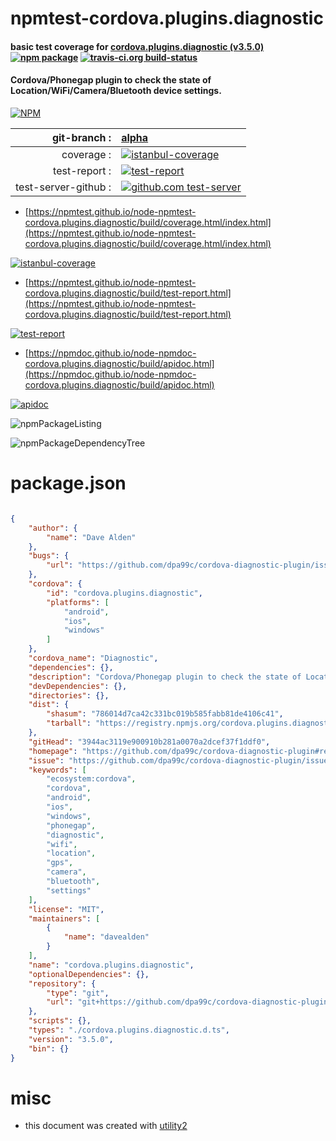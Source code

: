 # npmtest-cordova.plugins.diagnostic

#### basic test coverage for  [cordova.plugins.diagnostic (v3.5.0)](https://github.com/dpa99c/cordova-diagnostic-plugin#readme)  [![npm package](https://img.shields.io/npm/v/npmtest-cordova.plugins.diagnostic.svg?style=flat-square)](https://www.npmjs.org/package/npmtest-cordova.plugins.diagnostic) [![travis-ci.org build-status](https://api.travis-ci.org/npmtest/node-npmtest-cordova.plugins.diagnostic.svg)](https://travis-ci.org/npmtest/node-npmtest-cordova.plugins.diagnostic)

#### Cordova/Phonegap plugin to check the state of Location/WiFi/Camera/Bluetooth device settings.

[![NPM](https://nodei.co/npm/cordova.plugins.diagnostic.png?downloads=true&downloadRank=true&stars=true)](https://www.npmjs.com/package/cordova.plugins.diagnostic)

| git-branch : | [alpha](https://github.com/npmtest/node-npmtest-cordova.plugins.diagnostic/tree/alpha)|
|--:|:--|
| coverage : | [![istanbul-coverage](https://npmtest.github.io/node-npmtest-cordova.plugins.diagnostic/build/coverage.badge.svg)](https://npmtest.github.io/node-npmtest-cordova.plugins.diagnostic/build/coverage.html/index.html)|
| test-report : | [![test-report](https://npmtest.github.io/node-npmtest-cordova.plugins.diagnostic/build/test-report.badge.svg)](https://npmtest.github.io/node-npmtest-cordova.plugins.diagnostic/build/test-report.html)|
| test-server-github : | [![github.com test-server](https://npmtest.github.io/node-npmtest-cordova.plugins.diagnostic/GitHub-Mark-32px.png)](https://npmtest.github.io/node-npmtest-cordova.plugins.diagnostic/build/app/index.html) | | build-artifacts : | [![build-artifacts](https://npmtest.github.io/node-npmtest-cordova.plugins.diagnostic/glyphicons_144_folder_open.png)](https://github.com/npmtest/node-npmtest-cordova.plugins.diagnostic/tree/gh-pages/build)|

- [https://npmtest.github.io/node-npmtest-cordova.plugins.diagnostic/build/coverage.html/index.html](https://npmtest.github.io/node-npmtest-cordova.plugins.diagnostic/build/coverage.html/index.html)

[![istanbul-coverage](https://npmtest.github.io/node-npmtest-cordova.plugins.diagnostic/build/screenCapture.buildCi.browser.%252Ftmp%252Fbuild%252Fcoverage.lib.html.png)](https://npmtest.github.io/node-npmtest-cordova.plugins.diagnostic/build/coverage.html/index.html)

- [https://npmtest.github.io/node-npmtest-cordova.plugins.diagnostic/build/test-report.html](https://npmtest.github.io/node-npmtest-cordova.plugins.diagnostic/build/test-report.html)

[![test-report](https://npmtest.github.io/node-npmtest-cordova.plugins.diagnostic/build/screenCapture.buildCi.browser.%252Ftmp%252Fbuild%252Ftest-report.html.png)](https://npmtest.github.io/node-npmtest-cordova.plugins.diagnostic/build/test-report.html)

- [https://npmdoc.github.io/node-npmdoc-cordova.plugins.diagnostic/build/apidoc.html](https://npmdoc.github.io/node-npmdoc-cordova.plugins.diagnostic/build/apidoc.html)

[![apidoc](https://npmdoc.github.io/node-npmdoc-cordova.plugins.diagnostic/build/screenCapture.buildCi.browser.%252Ftmp%252Fbuild%252Fapidoc.html.png)](https://npmdoc.github.io/node-npmdoc-cordova.plugins.diagnostic/build/apidoc.html)

![npmPackageListing](https://npmtest.github.io/node-npmtest-cordova.plugins.diagnostic/build/screenCapture.npmPackageListing.svg)

![npmPackageDependencyTree](https://npmtest.github.io/node-npmtest-cordova.plugins.diagnostic/build/screenCapture.npmPackageDependencyTree.svg)



# package.json

```json

{
    "author": {
        "name": "Dave Alden"
    },
    "bugs": {
        "url": "https://github.com/dpa99c/cordova-diagnostic-plugin/issues"
    },
    "cordova": {
        "id": "cordova.plugins.diagnostic",
        "platforms": [
            "android",
            "ios",
            "windows"
        ]
    },
    "cordova_name": "Diagnostic",
    "dependencies": {},
    "description": "Cordova/Phonegap plugin to check the state of Location/WiFi/Camera/Bluetooth device settings.",
    "devDependencies": {},
    "directories": {},
    "dist": {
        "shasum": "786014d7ca42c331bc019b585fabb81de4106c41",
        "tarball": "https://registry.npmjs.org/cordova.plugins.diagnostic/-/cordova.plugins.diagnostic-3.5.0.tgz"
    },
    "gitHead": "3944ac3119e900910b281a0070a2dcef37f1ddf0",
    "homepage": "https://github.com/dpa99c/cordova-diagnostic-plugin#readme",
    "issue": "https://github.com/dpa99c/cordova-diagnostic-plugin/issues",
    "keywords": [
        "ecosystem:cordova",
        "cordova",
        "android",
        "ios",
        "windows",
        "phonegap",
        "diagnostic",
        "wifi",
        "location",
        "gps",
        "camera",
        "bluetooth",
        "settings"
    ],
    "license": "MIT",
    "maintainers": [
        {
            "name": "davealden"
        }
    ],
    "name": "cordova.plugins.diagnostic",
    "optionalDependencies": {},
    "repository": {
        "type": "git",
        "url": "git+https://github.com/dpa99c/cordova-diagnostic-plugin.git"
    },
    "scripts": {},
    "types": "./cordova.plugins.diagnostic.d.ts",
    "version": "3.5.0",
    "bin": {}
}
```



# misc
- this document was created with [utility2](https://github.com/kaizhu256/node-utility2)
